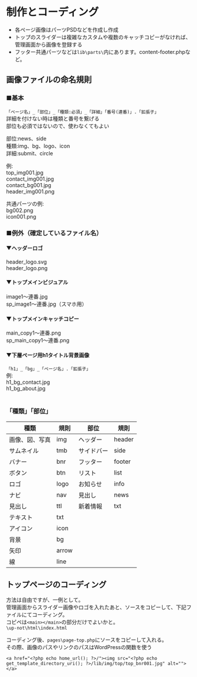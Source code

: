 # 制作とコーディング

* 各ページ画像はパーツPSDなどを作成し作成
* トップのスライダーは複雑なカスタムや複数のキャッチコピーがなければ、管理画面から画像を登録する
* フッター共通パーツなどは`lib\parts\`内にあります。content-footer.phpなど。

## 画像ファイルの命名規則
### ■基本
`「ページ名」_「部位」_「種類:必須」_「詳細」「番号(連番)」.「拡張子」`<br>
詳細を付けない時は種類と番号を繋げる<br>
部位も必須ではないので、使わなくてもよい<br>

部位:news、side<br>
種類:img、bg、logo、icon<br>
詳細:submit、circle<br>

例:<br>
top_img001.jpg<br>
contact_img001.jpg<br>
contact_bg001.jpg<br>
header_img001.png<br>


共通パーツの例:<br>
bg002.png<br>
icon001.png

### ■例外（確定しているファイル名）

#### ▼ヘッダーロゴ
header_logo.svg<br>
header_logo.png<br>

#### ▼トップメインビジュアル<br>
image1～連番.jpg<br>
sp_image1～連番.jpg（スマホ用）<br>

#### ▼トップメインキャッチコピー<br>
main_copy1～連番.png<br>
sp_main_copy1～連番.png<br>

#### ▼下層ページ用h1タイトル背景画像
`「h1」_「bg」_「ページ名」.「拡張子」`<br>
例:<br>
h1_bg_contact.jpg<br>
h1_bg_about.jpg
<br><br>

### 「種類」「部位」
種類 | 規則 | 部位 | 規則 
---------|---------|---------|----------
画像、図、写真 | img | ヘッダー | header
サムネイル | tmb | サイドバー | side
バナー | bnr | フッター | footer
ボタン | btn | リスト | list
ロゴ | logo | お知らせ | info
ナビ | 	nav | 見出し | news
見出し | ttl | 新着情報 | txt
テキスト | txt |  | 
アイコン | icon |  | 
背景 | bg |  | 
矢印 | arrow |  | 
線 | line |  | 

## トップページのコーディング
方法は自由ですが、一例として。<br>
管理画面からスライダー画像やロゴを入れたあと、ソースをコピーして、下記ファイルにてコーディング。<br>
コピペは`<main></main>`の部分だけでよいかと。<br>
`\up-not\html\index.html`<br>

コーディング後、`pages\page-top.php`にソースをコピーして入れる。<br>
その際、画像のパスやリンクのパスはWordPressの関数を使う
```
<a href="<?php echo home_url(); ?>/"><img src="<?php echo get_template_directory_uri(); ?>/lib/img/top/top_bnr001.jpg" alt=""></a>
```